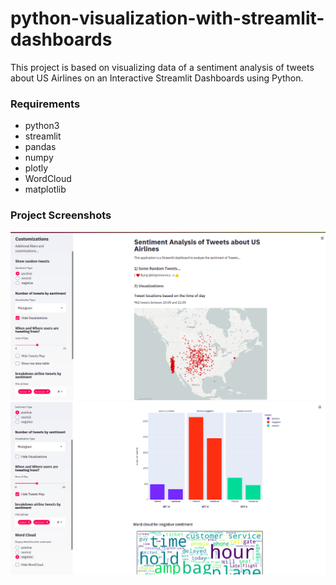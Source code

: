 # python-visualization-with-streamlit-dashboards  

This project is based on visualizing data of a sentiment analysis of tweets about US Airlines on an Interactive Streamlit Dashboards using Python.

### Requirements  
- python3
- streamlit
- pandas
- numpy
- plotly
- WordCloud
- matplotlib

### Project Screenshots  

![Dashboard 1](data/dashboard_1.png)
![Dashboard 1](data/dashboard_2.png)